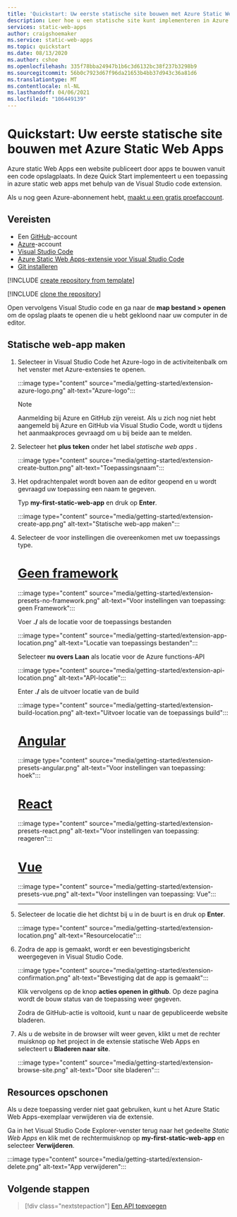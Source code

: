 ```yaml
---
title: 'Quickstart: Uw eerste statische site bouwen met Azure Static Web Apps'
description: Leer hoe u een statische site kunt implementeren in Azure Static Web Apps.
services: static-web-apps
author: craigshoemaker
ms.service: static-web-apps
ms.topic: quickstart
ms.date: 08/13/2020
ms.author: cshoe
ms.openlocfilehash: 335f78bba24947b1b6c3d6132bc38f237b3298b9
ms.sourcegitcommit: 56b0c7923d67f96da21653b4bb37d943c36a81d6
ms.translationtype: MT
ms.contentlocale: nl-NL
ms.lasthandoff: 04/06/2021
ms.locfileid: "106449139"
---
```

# <a name="quickstart-building-your-first-static-site-with-azure-static-web-apps"></a>Quickstart: Uw eerste statische site bouwen met Azure Static Web Apps

Azure static Web Apps een website publiceert door apps te bouwen vanuit een code opslagplaats. In deze Quick Start implementeert u een toepassing in azure static web apps met behulp van de Visual Studio code extension.

Als u nog geen Azure-abonnement hebt, [maakt u een gratis proefaccount](https://azure.microsoft.com/free).

## <a name="prerequisites"></a>Vereisten

- Een [GitHub](https://github.com)-account
- [Azure](https://portal.azure.com)-account
- [Visual Studio Code](https://code.visualstudio.com)
- [Azure Static Web Apps-extensie voor Visual Studio Code](https://marketplace.visualstudio.com/items?itemName=ms-azuretools.vscode-azurestaticwebapps)
- [Git installeren](https://www.git-scm.com/downloads)

[!INCLUDE [create repository from template](../../includes/static-web-apps-get-started-create-repo.md)]

[!INCLUDE [clone the repository](../../includes/static-web-apps-get-started-clone-repo.md)]

Open vervolgens Visual Studio code en ga naar de **map bestand > openen** om de opslag plaats te openen die u hebt gekloond naar uw computer in de editor.

## <a name="create-a-static-web-app"></a>Statische web-app maken

1. Selecteer in Visual Studio Code het Azure-logo in de activiteitenbalk om het venster met Azure-extensies te openen.

    :::image type="content" source="media/getting-started/extension-azure-logo.png" alt-text="Azure-logo":::

    > [!NOTE]
    > Aanmelding bij Azure en GitHub zijn vereist. Als u zich nog niet hebt aangemeld bij Azure en GitHub via Visual Studio Code, wordt u tijdens het aanmaakproces gevraagd om u bij beide aan te melden.

1. Selecteer het **plus teken** onder het label _statische web apps_ .

    :::image type="content" source="media/getting-started/extension-create-button.png" alt-text="Toepassingsnaam":::

1. Het opdrachtenpalet wordt boven aan de editor geopend en u wordt gevraagd uw toepassing een naam te gegeven.

    Typ **my-first-static-web-app** en druk op **Enter**.

    :::image type="content" source="media/getting-started/extension-create-app.png" alt-text="Statische web-app maken":::

1. Selecteer de voor instellingen die overeenkomen met uw toepassings type.

    # <a name="no-framework"></a>[Geen framework](#tab/vanilla-javascript)
    :::image type="content" source="media/getting-started/extension-presets-no-framework.png" alt-text="Voor instellingen van toepassing: geen Framework":::

    Voer **./** als de locatie voor de toepassings bestanden

    :::image type="content" source="media/getting-started/extension-app-location.png" alt-text="Locatie van toepassings bestanden":::

    Selecteer **nu overs Laan** als locatie voor de Azure functions-API

    :::image type="content" source="media/getting-started/extension-api-location.png" alt-text="API-locatie":::

    Enter **./** als de uitvoer locatie van de build

    :::image type="content" source="media/getting-started/extension-build-location.png" alt-text="Uitvoer locatie van de toepassings build":::

    # <a name="angular"></a>[Angular](#tab/angular)

    :::image type="content" source="media/getting-started/extension-presets-angular.png" alt-text="Voor instellingen van toepassing: hoek":::

    # <a name="react"></a>[React](#tab/react)

    :::image type="content" source="media/getting-started/extension-presets-react.png" alt-text="Voor instellingen van toepassing: reageren":::

    # <a name="vue"></a>[Vue](#tab/vue)

    :::image type="content" source="media/getting-started/extension-presets-vue.png" alt-text="Voor instellingen van toepassing: Vue":::

    ---

1. Selecteer de locatie die het dichtst bij u in de buurt is en druk op **Enter**.

    :::image type="content" source="media/getting-started/extension-location.png" alt-text="Resourcelocatie":::

1. Zodra de app is gemaakt, wordt er een bevestigingsbericht weergegeven in Visual Studio Code.

    :::image type="content" source="media/getting-started/extension-confirmation.png" alt-text="Bevestiging dat de app is gemaakt":::

    Klik vervolgens op de knop **acties openen in github**. Op deze pagina wordt de bouw status van de toepassing weer gegeven.

    Zodra de GitHub-actie is voltooid, kunt u naar de gepubliceerde website bladeren.

1. Als u de website in de browser wilt weer geven, klikt u met de rechter muisknop op het project in de extensie statische Web Apps en selecteert u **Bladeren naar site**.

    :::image type="content" source="media/getting-started/extension-browse-site.png" alt-text="Door site bladeren":::

## <a name="clean-up-resources"></a>Resources opschonen

Als u deze toepassing verder niet gaat gebruiken, kunt u het Azure Static Web Apps-exemplaar verwijderen via de extensie.

Ga in het Visual Studio Code Explorer-venster terug naar het gedeelte _Static Web Apps_ en klik met de rechtermuisknop op **my-first-static-web-app** en selecteer **Verwijderen**.

:::image type="content" source="media/getting-started/extension-delete.png" alt-text="App verwijderen":::

## <a name="next-steps"></a>Volgende stappen

> [!div class="nextstepaction"]
> [Een API toevoegen](add-api.md)
